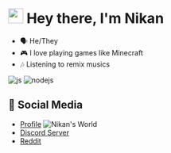 <h1><img src="https://cdn.discordapp.com/emojis/900249317963624509.gif" width="30"/> Hey there, I'm Nikan</h1>

- 🗣 He/They
- 🎮 I love playing games like Minecraft
- 🎶 Listening to remix musics

<p>
    <img alt="js" src="https://img.shields.io/badge/-Javascript-FFEE00?style=flat-square&logo=javascript&logoColor=black" />
    <img alt="nodejs" src="https://img.shields.io/badge/-NodeJS-43853D?style=flat-square&logo=Node.js&logoColor=white" />
</p>

## 🌱 Social Media


- [Profile](https://nikanwastaken.carrd.co/) <img src="https://discordapp.com/api/guilds/757268973674037315/widget.png?style=shield" alt="Nikan's World"/>
- [Discord Server](https://discord.gg/4HX9RneUjt)
- [Reddit](https://www.reddit.com/u/NikanWasTaken)



